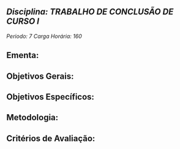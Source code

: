 ## *Disciplina: _TRABALHO DE CONCLUSÃO DE CURSO I_*
*Periodo: _7_*
*Carga Horária: _160_*
 
## Ementa:
 
 
## Objetivos Gerais:

 
## Objetivos Específicos:

 
## Metodologia:

 
## Critérios de Avaliação:
